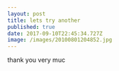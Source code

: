 ```yaml
---
layout: post
title: lets try another
published: true
date: 2017-09-10T22:45:34.727Z
image: /images/20100801204852.jpg
---
```

thank you very muc

